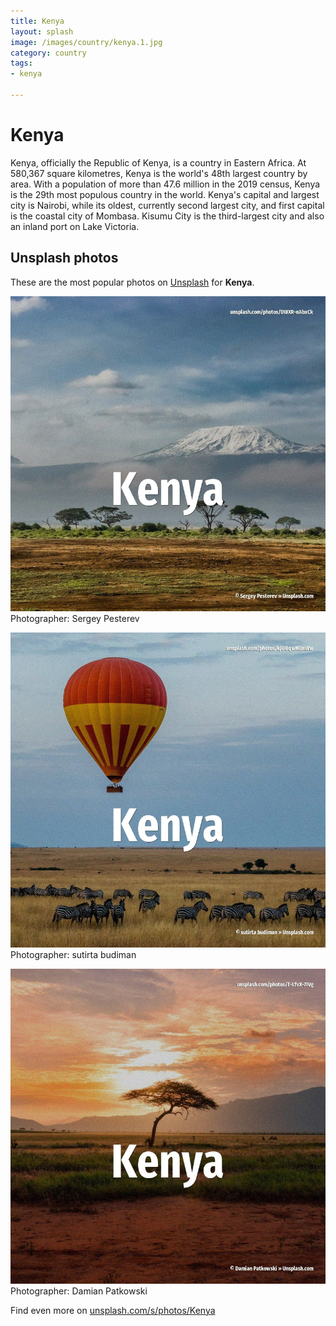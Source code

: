 ```yaml
---
title: Kenya
layout: splash
image: /images/country/kenya.1.jpg
category: country
tags:
- kenya

---
```

# Kenya

Kenya, officially the Republic of Kenya, is a country in Eastern Africa.
At 580,367 square kilometres, Kenya is the world's 48th largest country by area.
With a population of more than 47.6 million in the 2019 census, Kenya is the 29th most populous 
country in the world.
Kenya's capital and largest city is Nairobi, while its oldest, currently second largest city, and 
first capital is the coastal city of Mombasa.
Kisumu City is the third-largest city and also an inland port on Lake Victoria.

 
## Unsplash photos
These are the most popular photos on [Unsplash](https://unsplash.com) for **Kenya**.
 
![Kenya](/images/country/kenya.1.jpg)
Photographer:  Sergey Pesterev
 
![Kenya](/images/country/kenya.2.jpg)
Photographer:  sutirta budiman
 
![Kenya](/images/country/kenya.3.jpg)
Photographer:  Damian Patkowski
 
Find even more on [unsplash.com/s/photos/Kenya](https://unsplash.com/s/photos/Kenya)
 
